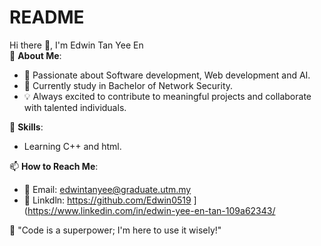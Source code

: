 # README
Hi there 👋, I'm Edwin Tan Yee En  
🎯 **About Me**:  
- 🌟 Passionate about Software development, Web development and AI.  
- 🌱 Currently study in Bachelor of Network Security.
- 💡 Always excited to contribute to meaningful projects and collaborate with talented individuals.  

🚀 **Skills**:  
- Learning C++ and html.

📫 **How to Reach Me**:  
- 📧 Email: edwintanyee@graduate.utm.my  
- 🐙 Linkdln: https://github.com/Edwin0519 ](https://www.linkedin.com/in/edwin-yee-en-tan-109a62343/

💬 "Code is a superpower; I'm here to use it wisely!"  
